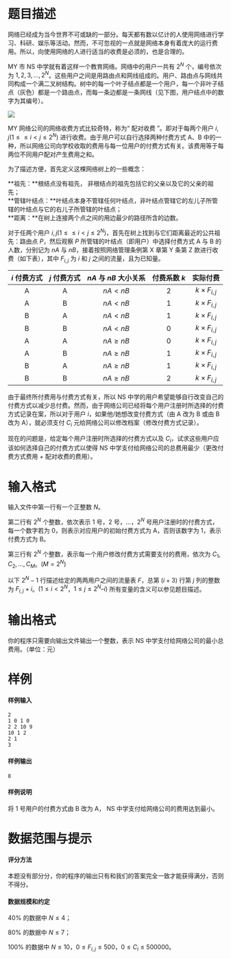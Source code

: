 
# 题目描述

网络已经成为当今世界不可或缺的一部分。每天都有数以亿计的人使用网络进行学习、科研、娱乐等活动。然而，不可忽视的一点就是网络本身有着庞大的运行费用。所以，向使用网络的人进行适当的收费是必须的，也是合理的。

MY 市 NS 中学就有着这样一个教育网络。网络中的用户一共有 $2^N$ 个，编号依次为 $1, 2, 3, \ldots, 2^N$。这些用户之间是用路由点和网线组成的。用户、路由点与网线共同构成一个满二叉树结构。树中的每一个叶子结点都是一个用户，每一个非叶子结点（灰色）都是一个路由点，而每一条边都是一条网线（见下图，用户结点中的数字为其编号）。

![](source/guoj/1247/img/aHR0cHM6Ly93d3cud2p5eXkudG9wL3dwLWNvbnRlbnQvdXBsb2Fkcy8yMDE5LzA2LzIwMTkwNjIzMTc1Mi5wbmc=.png)

MY 网络公司的网络收费方式比较奇特，称为“ 配对收费 ”。即对于每两个用户 $i,j(1≤\leqslant i<j\leqslant 2^N)$ 进行收费。由于用户可以自行选择两种付费方式 A、B 中的一种，所以网络公司向学校收取的费用与每一位用户的付费方式有关。该费用等于每两位不同用户配对产生费用之和。

为了描述方便，首先定义这棵网络树上的一些概念：

**祖先：**根结点没有祖先， 非根结点的祖先包括它的父亲以及它的父亲的祖先；  
**管辖叶结点：**叶结点本身不管辖任何叶结点，非叶结点管辖它的左儿子所管辖的叶结点与它的右儿子所管辖的叶结点；  
**距离：**在树上连接两个点之间的用边最少的路径所含的边数。

对于任两个用户 $i,j(1≤\leqslant i<j\leqslant 2^N)$，首先在树上找到与它们距离最近的公共祖先：路由点 $P$，然后观察 $P$ 所管辖的叶结点（即用户）中选择付费方式 A 与 B 的人数，分别记为 $nA$ 与 $nB$，接着按照网络管理条例第 X 章第 Y 条第 Z 款进行收费（如下表），其中 $F_{i,j}$ 为 $i$ 和 $j$ 之间的流量，且为已知量。

|$i$ 付费方式|$j$ 付费方式|$nA$ 与 $nB$ 大小关系|付费系数 $k$|实际付费|
|:-:|:-:|:-:|:-:|:-:|
|A|A|$nA<nB$|$2$|$k\times F_{i,j}$|
|A|B|$nA<nB$|$1$|$k\times F_{i,j}$|
|B|A|$nA<nB$|$1$|$k\times F_{i,j}$|
|B|B|$nA<nB$|$0$|$k\times F_{i,j}$|
|A|A|$nA\geqslant nB$|$0$|$k\times F_{i,j}$|
|A|B|$nA\geqslant nB$|$1$|$k\times F_{i,j}$|
|B|A|$nA\geqslant nB$|$1$|$k\times F_{i,j}$|
|B|B|$nA\geqslant nB$|$2$|$k\times F_{i,j}$|

由于最终所付费用与付费方式有关，所以 NS 中学的用户希望能够自行改变自己的付费方式以减少总付费。然而，由于网络公司已经将每个用户注册时所选择的付费方式记录在案，所以对于用户 $i$，如果他/她想改变付费方式（由 A 改为 B 或由 B 改为 A），就必须支付 $C_i$ 元给网络公司以修改档案（修改付费方式记录）。

现在的问题是，给定每个用户注册时所选择的付费方式以及 $C_i$，试求这些用户应该如何选择自己的付费方式以使得 NS 中学支付给网络公司的总费用最少（更改付费方式费用 $+$ 配对收费的费用）。

# 输入格式

输入文件中第一行有一个正整数 $N$。

第二行有 $2^N$ 个整数，依次表示 $1$ 号，$2$ 号，$\ldots$，$2^N$ 号用户注册时的付费方式，每一个数字若为 $0$，则表示对应用户的初始付费方式为 A，否则该数字为 $1$，表示付费方式为 B。

第三行有 $2^N$ 个整数，表示每一个用户修改付费方式需要支付的费用，依次为 $C_1,C_2,\ldots,C_M$。$(M=2^N)$

以下 $2^N-1$ 行描述给定的两两用户之间的流量表 $F$，总第 $(i+3)$ 行第 $j$ 列的整数为 $F_{i,j}+i$。$(1\leqslant i<2^N$，$1\leqslant j\leqslant 2^N – i)$ 所有变量的含义可以参见题目描述。

# 输出格式

你的程序只需要向输出文件输出一个整数，表示 NS 中学支付给网络公司的最小总费用。（单位：元）

# 样例

#### 样例输入
```plain
2
1 0 1 0
2 2 10 9
10 1 2
2 1
3
```
#### 样例输出
```plain
8
```
#### 样例说明
将 $1$ 号用户的付费方式由 B 改为 A， NS 中学支付给网络公司的费用达到最小。

# 数据范围与提示

#### 评分方法

本题没有部分分，你的程序的输出只有和我们的答案完全一致才能获得满分，否则不得分。

#### 数据规模和约定
$40\%$ 的数据中 $N\leqslant 4$；

$80\%$ 的数据中 $N\leqslant 7$；

$100\%$ 的数据中 $N\leqslant 10$，$0\leqslant F_{i,j}\leqslant 500$，$0\leqslant C_i\leqslant 500000$。

